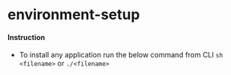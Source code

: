 # environment-setup

#### Instruction
* To install any application run the below command from CLI
  `sh <filename>` or `./<filename>`
